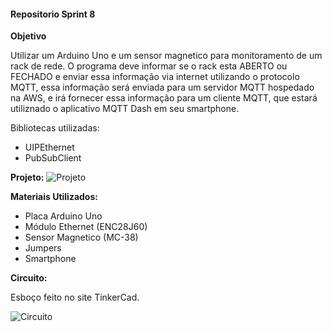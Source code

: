 #### Repositorio Sprint 8

**Objetivo**

Utilizar um Arduino Uno e um sensor magnetico para monitoramento de um rack de rede. O programa deve informar se o rack esta ABERTO ou FECHADO e enviar essa informação via internet utilizando o protocolo MQTT, essa informação será enviada para um servidor MQTT hospedado na AWS, e irá fornecer essa informação para um cliente MQTT, que estará utiliznado o aplicativo MQTT Dash em seu smartphone.

Bibliotecas utilizadas:
* UIPEthernet
* PubSubClient

**Projeto:**
![Projeto](https://user-images.githubusercontent.com/78046298/106601097-05845800-653a-11eb-86c5-d1b6fb4cc116.png)

**Materiais Utilizados:**

* Placa Arduino Uno
* Módulo Ethernet (ENC28J60)
* Sensor Magnetico (MC-38)
* Jumpers
* Smartphone

**Circuito:**

 Esboço feito no site TinkerCad.
 
![Circuito](https://user-images.githubusercontent.com/78046298/106600827-b0484680-6539-11eb-8e03-3ae240c8656e.png)
